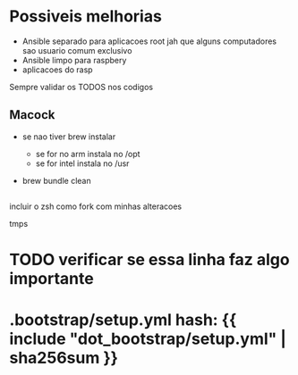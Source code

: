 # Possiveis melhorias

- Ansible separado para aplicacoes root jah que alguns computadores sao usuario comum exclusivo
- Ansible limpo para raspbery
- aplicacoes do rasp

Sempre validar os TODOS nos codigos

## Macock
- se nao tiver brew instalar
  - se for no arm instala no /opt
  - se for intel instala no /usr

- brew bundle clean


## 
incluir o zsh como fork com minhas alteracoes

tmps
# TODO verificar se essa linha faz algo importante
# .bootstrap/setup.yml hash: {{ include "dot_bootstrap/setup.yml" | sha256sum }}
